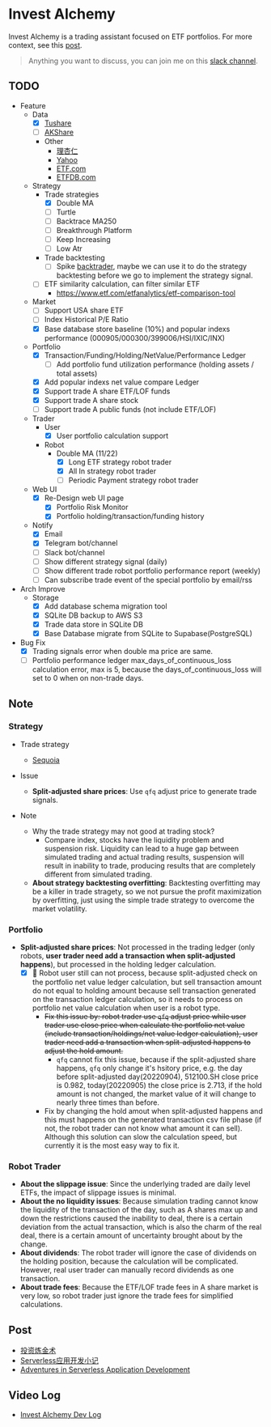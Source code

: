 # Invest Alchemy

Invest Alchemy is a trading assistant focused on ETF portfolios. For more context, see this [post](https://www.bmpi.dev/money/invest-alchemy/).

> Anything you want to discuss, you can join me on this [slack channel](https://join.slack.com/t/bmpidev/shared_invite/zt-1regrk2ie-NiHipq2gflLrycWcmVG7XQ).

## TODO

- Feature
  - Data
    - [x] [Tushare](https://tushare.pro/)
    - [ ] [AKShare](https://akshare.xyz/)
    - Other
      - [理杏仁](https://www.lixinger.com/)
      - [Yahoo](https://finance.yahoo.com/)
      - [ETF.com](https://www.etf.com/)
      - [ETFDB.com](https://etfdb.com/)
  - Strategy
    - Trade strategies
      - [x] Double MA
      - [ ] Turtle
      - [ ] Backtrace MA250
      - [ ] Breakthrough Platform
      - [ ] Keep Increasing
      - [ ] Low Atr
    - Trade backtesting
      - [ ] Spike [backtrader](https://github.com/mementum/backtrader), maybe we can use it to do the strategy backtesting before we go to implement the strategy signal.
    - [ ] ETF similarity calculation, can filter similar ETF
      - https://www.etf.com/etfanalytics/etf-comparison-tool
  - Market
    - [ ] Support USA share ETF
    - [ ] Index Historical P/E Ratio
    - [x] Base database store baseline (10%) and popular indexs performance (000905/000300/399006/HSI/IXIC/INX)
  - Portfolio
    - [x] Transaction/Funding/Holding/NetValue/Performance Ledger
      - [ ] Add portfolio fund utilization performance (holding assets / total assets)
    - [x] Add popular indexs net value compare Ledger
    - [x] Support trade A share ETF/LOF funds
    - [x] Support trade A share stock
    - [ ] Support trade A public funds (not include ETF/LOF)
  - Trader
    - User
      - [x] User portfolio calculation support
    - Robot
      - Double MA (11/22)
        - [x] Long ETF strategy robot trader
        - [x] All In strategy robot trader
        - [ ] Periodic Payment strategy robot trader
  - Web UI
    - [x] Re-Design web UI page
      - [x] Portfolio Risk Monitor
      - [x] Portfolio holding/transaction/funding history
  - Notify
    - [x] Email
    - [x] Telegram bot/channel
    - [ ] Slack bot/channel
    - [ ] Show different strategy signal (daily)
    - [ ] Show different trade robot portfolio performance report (weekly)
    - [ ] Can subscribe trade event of the special portfolio by email/rss

- Arch Improve
  - Storage
    - [x] Add database schema migration tool
    - [x] SQLite DB backup to AWS S3
    - [x] Trade data store in SQLite DB
    - [x] Base Database migrate from SQLite to Supabase(PostgreSQL) 

- Bug Fix
  - [x] Trading signals error when double ma price are same.
  - [ ] Portfolio performance ledger max_days_of_continuous_loss calculation error, max is 5, because the days_of_continuous_loss will set to 0 when on non-trade days.

## Note

### Strategy

- Trade strategy
  - [Sequoia](https://github.com/sngyai/Sequoia)

- Issue
  - **Split-adjusted share prices**: Use `qfq` adjust price to generate trade signals.
  
- Note
  - Why the trade strategy may not good at trading stock?
    - Compare index, stocks have the liquidity problem and suspension risk. Liquidity can lead to a huge gap between simulated trading and actual trading results, suspension will result in inability to trade, producing results that are completely different from simulated trading.
  - **About strategy backtesting overfitting**: Backtesting overfitting may be a killer in trade stragety, so we not pursue the profit maximization by overfitting, just using the simple trade strategy to overcome the market volatility.

### Portfolio

- **Split-adjusted share prices**: Not processed in the trading ledger (only robots, **user trader need add a transaction when split-adjusted happens**), but processed in the holding ledger calculation.
  - [x] 🐛 Robot user still can not process, because split-adjusted check on the portfolio net value ledger calculation, but sell transaction amount do not equal to holding amount because sell transaction generated on the transaction ledger calculation, so it needs to process on portfolio net value calculation when user is a robot type.
    - ~~Fix this issue by: robot trader use `qfq` adjust price while user trader use close price when calculate the portfolio net value (include transaction/holdings/net value ledger calculation), user trader need add a transaction when split-adjusted happens to adjust the hold amount.~~
      - `qfq` cannot fix this issue, because if the split-adjusted share happens, `qfq` only change it's hsitory price, e.g. the day before split-adjusted day(20220904), 512100.SH close price is 0.982, today(20220905) the close price is 2.713, if the hold amount is not changed, the market value of it will change to nearly three times than before.
    - Fix by changing the hold amout when split-adjusted happens and this must happens on the generated transaction csv file phase (if not, the robot trader can not know what amount it can sell). Although this solution can slow the calculation speed, but currently it is the most easy way to fix it.

### Robot Trader

- **About the slippage issue**: Since the underlying traded are daily level ETFs, the impact of slippage issues is minimal.
- **About the no liquidity issues**: Because simulation trading cannot know the liquidity of the transaction of the day, such as A shares max up and down the restrictions caused the inability to deal, there is a certain deviation from the actual transaction, which is also the charm of the real deal, there is a certain amount of uncertainty brought about by the change.
- **About dividends**: The robot trader will ignore the case of dividends on the holding position, because the calculation will be complicated. However, real user trader can manually record dividends as one transaction.
- **About trade fees**: Because the ETF/LOF trade fees in A share market is very low, so robot trader just ignore the trade fees for simplified calculations.

## Post

- [投资炼金术](https://www.bmpi.dev/money/invest-alchemy/)
- [Serverless应用开发小记](https://www.bmpi.dev/dev/guide-to-serverless/)
- [Adventures in Serverless Application Development](https://www.bmpi.dev/en/dev/guide-to-serverless/)

## Video Log

- [Invest Alchemy Dev Log](https://youtu.be/i3RDqAd9LKs)
